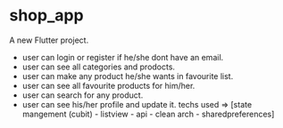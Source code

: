 # shop_app

A new Flutter project.
- user can login or register if he/she dont have an email.
- user can see all categories and prodocts.
- user can make any product he/she wants in favourite list.
- user can see all favourite products for him/her.
- user can search for any product.
- user can see his/her profile and update it.
techs used => [state mangement (cubit) - listview - api - clean arch - sharedpreferences]
